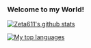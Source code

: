 ### Welcome to my World!

[![Zeta611's github
stats](https://github-readme-stats.vercel.app/api?username=CreamWorld&show_icons=true&include_all_commits=true&count_private=true&theme=tokyonight)](https://github.com/CreamWorld)

[![My top languages](https://github-readme-stats.vercel.app/api/top-langs/?username=CreamWorld&layout=compact&theme=tokyonight)](https://github.com/CreamWorld)
